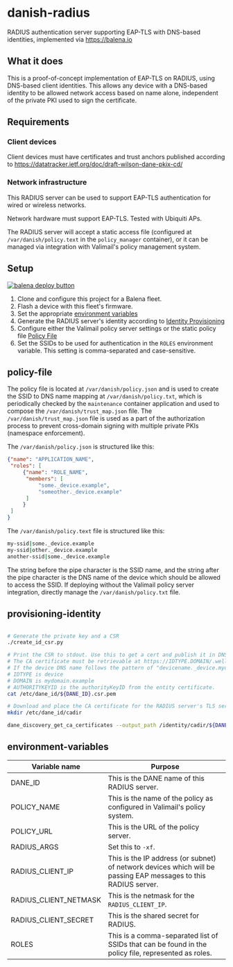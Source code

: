 # danish-radius

RADIUS authentication server supporting EAP-TLS with DNS-based identities, implemented via <https://balena.io>

## What it does

This is a proof-of-concept implementation of EAP-TLS on RADIUS, using DNS-based client identities. This allows any device with a DNS-based identity to be allowed network access based on name alone, independent of the private PKI used to sign the certificate.

## Requirements

### Client devices

Client devices must have certificates and trust anchors published according to <https://datatracker.ietf.org/doc/draft-wilson-dane-pkix-cd/>

### Network infrastructure

This RADIUS server can be used to support EAP-TLS authentication for wired or wireless networks.

Network hardware must support EAP-TLS. Tested with Ubiquiti APs.

The RADIUS server will accept a static access file (configured at `/var/danish/policy.text` in the `policy_manager` container), or it can be managed via integration with Valimail's policy management system.

## Setup

[![balena deploy button](https://www.balena.io/deploy.svg)](https://dashboard.balena-cloud.com/deploy?repoUrl=https://github.com/valimail/danish-radius&tarballUrl=https://github.com/ValiMail/danish-radius/archive/refs/heads/main.zip)

1. Clone and configure this project for a Balena fleet.
1. Flash a device with this fleet's firmware.
1. Set the appropriate [environment variables](#environment-variables)
1. Generate the RADIUS server's identity according to [Identity Provisioning](#provisioning-identity)
1. Configure either the Valimail policy server settings or the static policy file [Policy File](#policy-file)
1. Set the SSIDs to be used for authentication in the `ROLES` environment variable. This setting is comma-separated and case-sensitive.

## policy-file

The policy file is located at `/var/danish/policy.json` and is used to create the SSID to DNS name mapping at `/var/danish/policy.txt`, which is periodically checked by the `maintenance` container application and used to compose the `/var/danish/trust_map.json` file. The `/var/danish/trust_map.json` file is used as a part of the authorization process to prevent cross-domain signing with multiple private PKIs (namespace enforcement).

The `/var/danish/policy.json` is structured like this:

```json
{"name": "APPLICATION_NAME",
 "roles": [
     {"name": "ROLE_NAME",
      "members": [
          "some._device.example",
          "someother._device.example"
      ]
     }
 ]
}
```

The `/var/danish/policy.text` file is structured like this:

```bash
my-ssid|some._device.example
my-ssid|other._device.example
another-ssid|some._device.example
```

The string before the pipe character is the SSID name, and the string after the pipe character is the DNS name of the device which should be allowed to access the SSID. If deploying without the Valimail policy server integration, directly manage the `/var/danish/policy.txt` file.

## provisioning-identity

```bash

# Generate the private key and a CSR
./create_id_csr.py

# Print the CSR to stdout. Use this to get a cert and publish it in DNS at ${DANE_ID} (TLSA 4 0 0)
# The CA certificate must be retrievable at https://IDTYPE.DOMAIN/.well-known/ca/AUTHORITYKEYID.pem
# If the device DNS name follows the pattern of "devicename._device.mydomain.example" then 
# IDTYPE is device
# DOMAIN is mydomain.example
# AUTHORITYKEYID is the authorityKeyID from the entity certificate. 
cat /etc/dane_id/${DANE_ID}.csr.pem

# Download and place the CA certificate for the RADIUS server's TLS server config.
mkdir /etc/dane_id/cadir

dane_discovery_get_ca_certificates --output_path /identity/cadir/${DANE_ID}ca.cert.pem --identity_name ${DANE_ID}

```

## environment-variables

| Variable name         | Purpose                                                                                                         |
|-----------------------|-----------------------------------------------------------------------------------------------------------------|
| DANE_ID               | This is the DANE name of this RADIUS server.                                                                    |
| POLICY_NAME           | This is the name of the policy as configured in Valimail's policy system.                                       |
| POLICY_URL            | This is the URL of the policy server.                                                                           |
| RADIUS_ARGS           | Set this to `-xf`.                                                                                              |
| RADIUS_CLIENT_IP      | This is the IP address (or subnet) of network devices which will be passing EAP messages to this RADIUS server. |
| RADIUS_CLIENT_NETMASK | This is the netmask for the `RADIUS_CLIENT_IP`.                                                                 |
| RADIUS_CLIENT_SECRET  | This is the shared secret for RADIUS.                                                                           |
| ROLES                 | This is a comma-separated list of SSIDs that can be found in the policy file, represented as roles.             |